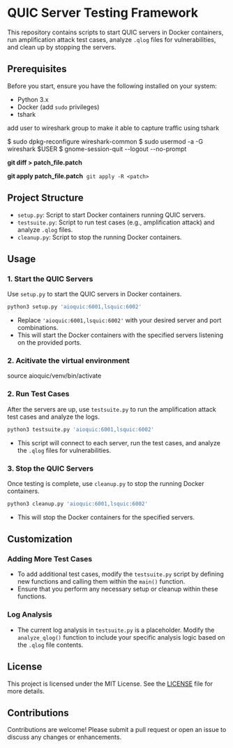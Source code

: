 # QUIC Server Testing Framework

This repository contains scripts to start QUIC servers in Docker containers, run amplification attack test cases, analyze `.qlog` files for vulnerabilities, and clean up by stopping the servers.

## Prerequisites

Before you start, ensure you have the following installed on your system:

- Python 3.x
- Docker (add `sudo` privileges)
- tshark

add user to wireshark group to make it able to capture traffic using tshark

$ sudo dpkg-reconfigure wireshark-common 
$ sudo usermod -a -G wireshark $USER
$ gnome-session-quit --logout --no-prompt


**git diff > patch_file.patch**

**git apply patch_file.patch** 
`git apply -R <patch>`


## Project Structure

- `setup.py`: Script to start Docker containers running QUIC servers.
- `testsuite.py`: Script to run test cases (e.g., amplification attack) and analyze `.qlog` files.
- `cleanup.py`: Script to stop the running Docker containers.

## Usage

### 1. Start the QUIC Servers

Use `setup.py` to start the QUIC servers in Docker containers.

```bash
python3 setup.py 'aioquic:6001,lsquic:6002'
```

- Replace `'aioquic:6001,lsquic:6002'` with your desired server and port combinations.
- This will start the Docker containers with the specified servers listening on the provided ports.

### 2. Acitivate the virtual environment

source aioquic/venv/bin/activate

### 2. Run Test Cases

After the servers are up, use `testsuite.py` to run the amplification attack test cases and analyze the logs.

```bash
python3 testsuite.py 'aioquic:6001,lsquic:6002'
```

- This script will connect to each server, run the test cases, and analyze the `.qlog` files for vulnerabilities.

### 3. Stop the QUIC Servers

Once testing is complete, use `cleanup.py` to stop the running Docker containers.

```bash
python3 cleanup.py 'aioquic:6001,lsquic:6002'
```

- This will stop the Docker containers for the specified servers.

## Customization

### Adding More Test Cases

- To add additional test cases, modify the `testsuite.py` script by defining new functions and calling them within the `main()` function.
- Ensure that you perform any necessary setup or cleanup within these functions.

### Log Analysis

- The current log analysis in `testsuite.py` is a placeholder. Modify the `analyze_qlog()` function to include your specific analysis logic based on the `.qlog` file contents.

## License

This project is licensed under the MIT License. See the [LICENSE](LICENSE) file for more details.

## Contributions

Contributions are welcome! Please submit a pull request or open an issue to discuss any changes or enhancements.